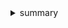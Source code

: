 <details><summary>summary</summary>
<blockquote>
<li>20210411 - sql, re</li>
<li>20210412 - sql(distinct, mod), re(\d number ,\w space ,\s almost word and upper ^ start $ end . every) </li>
<li>20210413 - sql(order by 1 : column1 기준, regexp 조건), re([^] 안에 ^는 not의 의미 ()은 그룹, .은 ()안에 쓰려면 \해야하나보다 | or, ? 0or1, * 0ormore {1,2} 1,2번 반복 {3,}은 3번이상) </li>
<li>20210414 - sql(right(Name,3) 오른쪽에서 3개 slice, from information_schema.tables : 어디서든 가능한 table. mysql 서버의 table이라고 공부했다. set @ var; 변수설정 ,repeat(str,num) str을 num만큼 반복 num에 @num:=@num-1 하고 했다. ), re(\b는 공간사이와 공간, (ok){3,}? ok 3번이상 쓰였는지) </li>
<li>20210415 - hackerrank 30days of code 1일차., sql (case when-then else end 다섯가지 사용, avg sum count round ceil replace(col,'str','replace'), count(*) 뜻은 행의 수 그래서 group by가 필요 할 수있다.) re( group ()와\1 사용 ) coding interview kit도 시작.</li>
<li>20210416 - sql(truncate 버리는건데 검색하면 테이블의 행을 버리라고 하고, 소수점을 버릴 수도 있다? 더 찾아보기. where between 깔끔하게 사용. 어떤식의 조건이 될때, select문을 다시 사용가능하다.), re(oo뒤에 o가 나오나? oo(?=o) 전방 negative (?!) 후방탐색 (?<=\$)[0-9.]+ $뒤에 숫자나오나? (?<!>)안나오나?) </li>
<li>20210417 - sql(group by , join , if(만족하면,yes,아니면 no) , re (html tag parser)</li>
<li>20210418 - re( html tag - sub와 re.I,re.S같은 태그들의 사용. ), sql (set @var;과 부정형조인 not exist - null처리에 대해 in과 다르다. exist는 true인지 false인지 먼저 확인 후 보여주기 때문에 null을 반환. mod(n,d) n을 d로 나눈 나머지)</li>
<li>20210419 - sql(manhattan distance - abs()),re(구간 사이가 아닌 단어들 속의 query를 찾는다. \B이용. \b는 구간사이</li>
<li>20210420 - sql(pow,sqrt),re(ipv4,ipv6 parsing) </li>
<li>20210421 - sql(pivot , case when 사용으로 했다. 문제 다시 풀어볼것.) re(email valid)</li>
<li>20210422 - sql(복습) re(group)</li>
<li>20210423 - sql(복습 regexp like 등) re(select 끝)</li>
<li>20210424 - sql(복습 case when then end sql은 접근할때 행으로 접근) re(복습)</li>
<li>20210425 - sql,re (복습)</li>
<li>20210426 - sql,re (복습)</li>
<li>20210427 - sql,re (복습)</li>
<li>20210428 - sql,re (복습)</li>
<li>20210429 - sql,re (복습)</li>
<li>20210430 - sql,re (복습)</li>
<li>20210501 - algorithm,re (복습)</li>
<li>20210503 - algorithm,re (복습)</li>
<li>20210504 - algorithm,re (복습)</li>
<li>20210506 - algorithm,re (복습)</li>
<li>20210507 - algorithm,re (복습)</li>
<li>20210508 - algorithm,re (복습)</li>
<li>20210509 - algorithm,re (복습)</li>
</blockquote>
</details>

